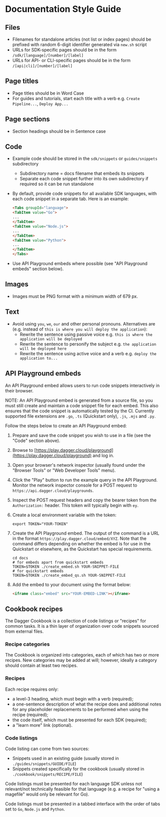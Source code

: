# Documentation Style Guide

## Files

- Filenames for standalone articles (not list or index pages) should be prefixed with random 6-digit identifier generated via `new.sh` script
- URLs for SDK-specific pages should be in the form `/sdk/[language]/[number]/[label]`
- URLs for API- or CLI-specific pages should be in the form `/[api|cli]/[number]/[label]`

## Page titles

- Page titles should be in Word Case
- For guides and tutorials, start each title with a verb e.g. `Create Pipeline...`, `Deploy App...`

## Page sections

- Section headings should be in Sentence case

## Code

- Example code should be stored in the `sdk/snippets` or `guides/snippets` subdirectory
  - Subdirectory name = docs filename that embeds its snippets
  - Separate each code snippet further into its own subdirectory if required so it can be run standalone
- By default, provide code snippets for all available SDK languages, with each code snippet in a separate tab. Here is an example:

  ```html
  <Tabs groupId="language">
  <TabItem value="Go">
  ...
  </TabItem>
  <TabItem value="Node.js">
  ...
  </TabItem>
  <TabItem value="Python">
  ...
  </TabItem>
  </Tabs>
  ```

- Use API Playground embeds where possible (see "API Playground embeds" section below).

## Images

- Images must be PNG format with a minimum width of 679 px.

## Text

- Avoid using `you`, `we`, `our` and other personal pronouns. Alternatives are (e.g. instead of `this is where you will deploy the application`):
  - Rewrite the sentence using passive voice e.g. `this is where the application will be deployed`
  - Rewrite the sentence to personify the subject e.g. `the application will be deployed here`
  - Rewrite the sentence using active voice and a verb e.g. `deploy the application to...`

## API Playground embeds

An API Playground embed allows users to run code snippets interactively in their browser.

NOTE: An API Playground embed is generated from a source file, so you must still create and maintain a code snippet file for each embed. This also ensures that the code snippet is automatically tested by the CI. Currently supported file extensions are `.go`, `.ts` (Quickstart only), `.js`, `.mjs` and `.py`.

Follow the steps below to create an API Playground embed:

1. Prepare and save the code snippet you wish to use in a file (see the "Code" section above).
1. Browse to [https://play.dagger.cloud/playground](https://play.dagger.cloud/playground) and log in.
1. Open your browser's network inspector (usually found under the "Browser Tools" or "Web Developer Tools" menu).
1. Click the "Play" button to run the example query in the API Playground. Monitor the network inspector console for a POST request to `https://api.dagger.cloud/playgrounds`.
1. Inspect the POST request headers and copy the bearer token from the `Authorization:` header. This token will typically begin with `ey`.
1. Create a local environment variable with the token:

    ```shell
    export TOKEN="YOUR-TOKEN"
    ```

1. Create the API Playground embed. The output of the command is a URL in the format `https://play.dagger.cloud/embed/XYZ`. Note that the command differs depending on whether the embed is for use in the Quickstart or elsewhere, as the Quickstart has special requirements.

    ```shell
    cd docs
    # for embeds apart from quickstart embeds
    TOKEN=$TOKEN ./create_embed.sh YOUR-SNIPPET-FILE
    # for quickstart embeds
    TOKEN=$TOKEN ./create_embed_qs.sh YOUR-SNIPPET-FILE
    ```

1. Add the embed to your document using the format below:

    ```html
    <iframe class="embed" src="YOUR-EMBED-LINK"></iframe>
    ```

## Cookbook recipes

The Dagger Cookbook is a collection of code listings or "recipes" for common tasks. It is a thin layer of organization over code snippets sourced from external files.

### Recipe categories

The Cookbook is organized into categories, each of which has two or more recipes. New categories may be added at will; however, ideally a category should contain at least two recipes.

### Recipes

Each recipe requires only:

- a level-3 heading, which must begin with a verb (required);
- a one-sentence description of what the recipe does and additional notes for any placeholder replacements to be performed when using the recipe (required);
- the code itself, which must be presented for each SDK (required);
- a "learn more" link (optional).

### Code listings

Code listing can come from two sources:

- Snippets used in an existing guide (usually stored in `./guides/snippets/GUIDE/FILE`)
- Snippets created specifically for the cookbook (usually stored in `./cookbook/snippets/RECIPE/FILE`)

Code listings must be presented for each language SDK unless not relevant/not technically feasible for that language (e.g. a recipe for "using a magefile" would only be relevant for Go).

Code listings must be presented in a tabbed interface with the order of tabs set to `Go`, `Node.js` and `Python`.
